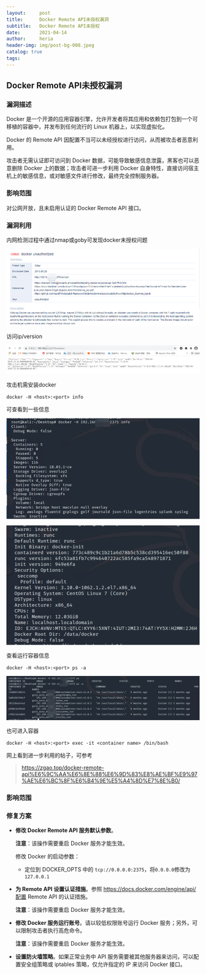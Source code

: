 ```yaml
---
layout:     post
title:      Docker Remote API未授权漏洞
subtitle:   Docker Remote API未授权
date:       2021-04-14
author:     heria
header-img: img/post-bg-008.jpeg
catalog: true
tags:
---
```


## Docker Remote API未授权漏洞

### 漏洞描述

Docker 是一个开源的应用容器引擎，允许开发者将其应用和依赖包打包到一个可移植的容器中，并发布到任何流行的 Linux 机器上，以实现虚拟化。

Docker 的 Remote API 因配置不当可以未经授权进行访问，从而被攻击者恶意利用。

攻击者无需认证即可访问到 Docker 数据，可能导致敏感信息泄露，黑客也可以恶意删除 Docker 上的数据；攻击者可进一步利用 Docker 自身特性，直接访问宿主机上的敏感信息，或对敏感文件进行修改，最终完全控制服务器。

### 影响范围

对公网开放，且未启用认证的 Docker Remote API 接口。

### 漏洞利用

内网检测过程中通过nmap或goby可发现docker未授权问题

![image-20210414100030451](https://raw.githubusercontent.com/heriachen/cloudimg/main/img2/image-20210414100030451.png)

访问ip/version

![image-20210414100123468](https://raw.githubusercontent.com/heriachen/cloudimg/main/img2/image-20210414100123468.png)

攻击机需安装docker

```
docker -H <host>:<port> info
```

可查看到一些信息

![image-20210414100347472](https://raw.githubusercontent.com/heriachen/cloudimg/main/img2/image-20210414100347472.png)

![image-20210414100434750](https://raw.githubusercontent.com/heriachen/cloudimg/main/img2/image-20210414100434750.png)

查看运行容器信息

```
docker -H <host>:<port> ps -a
```

![image-20210414100640352](https://raw.githubusercontent.com/heriachen/cloudimg/main/img2/image-20210414100640352.png)



也可进入容器

```
docker -H <host>:<port> exec -it <container name> /bin/bash
```



网上看到进一步利用的帖子，可参考

> https://zgao.top/docker-remote-api%E6%9C%AA%E6%8E%88%E6%9D%83%E8%AE%BF%E9%97%AE%E6%BC%8F%E6%B4%9E%E5%A4%8D%E7%8E%B0/
>

### 影响范围

### 修复方案

- **修改 Docker Remote API 服务默认参数**。

  **注意**：该操作需要重启 Docker 服务才能生效。

  修改 Docker 的启动参数：

  - 定位到 DOCKER_OPTS 中的 `tcp://0.0.0.0:2375`，将`0.0.0.0`修改为`127.0.0.1`

- **为 Remote API 设置认证措施**。参照 https://docs.docker.com/engine/api/配置 Remote API 的认证措施。

  **注意**：该操作需要重启 Docker 服务才能生效。

- **修改 Docker 服务运行账号**。请以较低权限账号运行 Docker 服务；另外，可以限制攻击者执行高危命令。

  **注意**：该操作需要重启 Docker 服务才能生效。

- **设置防火墙策略**。如果正常业务中 API 服务需要被其他服务器来访问，可以配置安全组策略或 iptables 策略，仅允许指定的 IP 来访问 Docker 接口。

